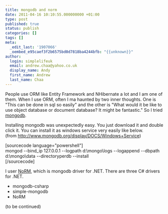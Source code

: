 ```yaml
---
title: mongodb and norm
date: 2011-04-16 10:10:55.000000000 +01:00
type: post
published: true
status: publish
categories: []
tags: []
meta:
  _edit_last: '1907066'
  _oembed_e95caef3f2b6575bd0d7818ba4244bfb: "{{unknown}}"
author:
  login: simplelifeuk
  email: andrew.chaa@yahoo.co.uk
  display_name: Andy
  first_name: Andrew
  last_name: Chaa
---
```

<p>People use ORM like Entity Framework and NHibernate a lot and I am one of them. When I use ORM, often I ma haunted by two inner thoughts. One is "This can be done in sql so easily" and the other is "What would it be like to use object database or document database? It might be fantastic." So I tried <a title="mongodb" href="http://www.mongodb.org/">mongodb</a>.</p>
<p>Installing mongodb was unexpectedly easy. You just download it and double click it. You can install it as windows service very easily like below. (from <a href="http://www.mongodb.org/display/DOCS/Windows+Service">http://www.mongodb.org/display/DOCS/Windows+Service</a>)</p>
<p>[sourcecode language="powershell"]<br />
mongod --bind_ip 127.0.0.1 --logpath d:\mongo\logs --logappend --dbpath d:\mongo\data --directoryperdb --install<br />
[/sourcecode]</p>
<p>I user <a href="https://github.com/atheken/NoRM">NoRM</a>, which is mongodb driver for .NET. There are three C# drivers for .NET.</p>
<ul>
<li>mongodb-csharp</li>
<li>simple-mongodb</li>
<li>NoRM</li>
</ul>
<div>(to be continued)</div>
